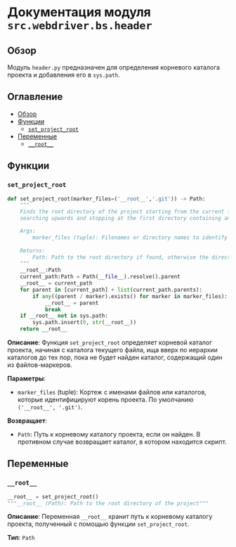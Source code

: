 # Документация модуля `src.webdriver.bs.header`

## Обзор

Модуль `header.py` предназначен для определения корневого каталога проекта и добавления его в `sys.path`.

## Оглавление

- [Обзор](#обзор)
- [Функции](#функции)
    - [`set_project_root`](#set_project_root)
- [Переменные](#переменные)
    - [`__root__`](#__root__)

## Функции

### `set_project_root`

```python
def set_project_root(marker_files=('__root__','.git')) -> Path:
    """
    Finds the root directory of the project starting from the current file's directory,
    searching upwards and stopping at the first directory containing any of the marker files.

    Args:
        marker_files (tuple): Filenames or directory names to identify the project root.
    
    Returns:
        Path: Path to the root directory if found, otherwise the directory where the script is located.
    """
    __root__:Path
    current_path:Path = Path(__file__).resolve().parent
    __root__ = current_path
    for parent in [current_path] + list(current_path.parents):
        if any((parent / marker).exists() for marker in marker_files):
            __root__ = parent
            break
    if __root__ not in sys.path:
        sys.path.insert(0, str(__root__))
    return __root__
```

**Описание**: Функция `set_project_root` определяет корневой каталог проекта, начиная с каталога текущего файла, ища вверх по иерархии каталогов до тех пор, пока не будет найден каталог, содержащий один из файлов-маркеров.

**Параметры**:

-   `marker_files` (tuple): Кортеж с именами файлов или каталогов, которые идентифицируют корень проекта. По умолчанию `('__root__', '.git')`.

**Возвращает**:

-   `Path`: Путь к корневому каталогу проекта, если он найден. В противном случае возвращает каталог, в котором находится скрипт.

## Переменные

### `__root__`

```python
__root__ = set_project_root()
"""__root__ (Path): Path to the root directory of the project"""
```

**Описание**: Переменная `__root__` хранит путь к корневому каталогу проекта, полученный с помощью функции `set_project_root`.

**Тип**: `Path`
